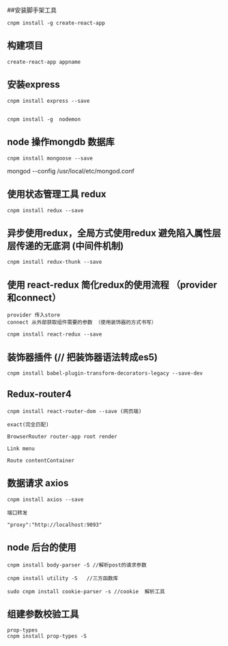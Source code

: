 ##安装脚手架工具

    cnpm install -g create-react-app


## 构建项目

    create-react-app appname

## 安装express

    cnpm install express --save

##
    cnpm install -g  nodemon

## node 操作mongdb 数据库
    cnpm install mongoose --save

mongod --config /usr/local/etc/mongod.conf

## 使用状态管理工具 redux

    cnpm install redux --save

## 异步使用redux，全局方式使用redux 避免陷入属性层层传递的无底洞 (中间件机制)

    cnpm install redux-thunk --save

## 使用 react-redux   简化redux的使用流程 （provider和connect）

    provider 传入store
    connect 从外部获取组件需要的参数 （使用装饰器的方式书写）

    cnpm install react-redux --save

## 装饰器插件  (// 把装饰器语法转成es5)
    cnpm install babel-plugin-transform-decorators-legacy --save-dev


## Redux-router4

    cnpm install react-router-dom --save (网页端)

    exact(完全匹配)

    BrowserRouter router-app root render

    Link menu

    Route contentContainer


## 数据请求 axios

    cnpm install axios --save 

    端口转发

    "proxy":"http://localhost:9093"


## node 后台的使用
    cnpm install body-parser -S //解析post的请求参数

    cnpm install utility -S   //三方函数库

    sudo cnpm install cookie-parser -s //cookie  解析工具


## 组建参数校验工具
    prop-types
    cnpm install prop-types -S
    


